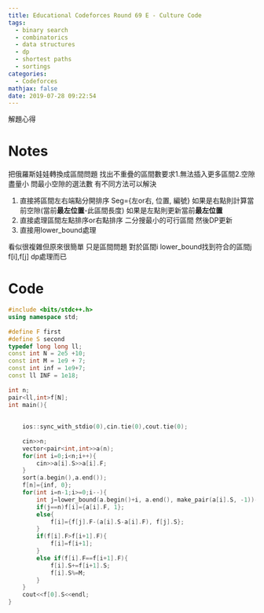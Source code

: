 ```yaml
---
title: Educational Codeforces Round 69 E - Culture Code
tags:
  - binary search
  - combinatorics
  - data structures
  - dp
  - shortest paths
  - sortings
categories:
  - Codeforces
mathjax: false
date: 2019-07-28 09:22:54
---
```


解題心得
<!--more-->

# Notes
把俄羅斯娃娃轉換成區間問題
找出不重疊的區間數要求1.無法插入更多區間2.空隙盡量小
問最小空隙的選法數
有不同方法可以解決
1. 直接將區間左右端點分開排序
Seg={左or右, 位置, 編號}
如果是右點則計算當前空隙(當前**最左位置**-此區間長度)
如果是左點則更新當前**最左位置**
2. 直接處理區間左點排序or右點排序 二分搜最小的可行區間 然後DP更新
3. 直接用lower_bound處理

看似很複雜但原來很簡單 只是區間問題 對於區間i lower_bound找到符合的區間j f[i],f[j] dp處理而已

# Code
```cpp
#include <bits/stdc++.h>
using namespace std;
 
#define F first
#define S second
typedef long long ll;
const int N = 2e5 +10;
const int M = 1e9 + 7;
const int inf = 1e9+7;
const ll INF = 1e18;
 
int n;
pair<ll,int>f[N];
int main(){
 
 
	ios::sync_with_stdio(0),cin.tie(0),cout.tie(0);
 
	cin>>n;
	vector<pair<int,int>>a(n);
	for(int i=0;i<n;i++){
		cin>>a[i].S>>a[i].F;
	}
	sort(a.begin(),a.end());
	f[n]={inf, 0};
	for(int i=n-1;i>=0;i--){
		int j=lower_bound(a.begin()+i, a.end(), make_pair(a[i].S, -1))-a.begin();
		if(j==n)f[i]={a[i].F, 1};
		else{
			f[i]={f[j].F-(a[i].S-a[i].F), f[j].S};
		}
		if(f[i].F>f[i+1].F){
			f[i]=f[i+1];
		}
		else if(f[i].F==f[i+1].F){
			f[i].S+=f[i+1].S;
			f[i].S%=M;
		}
	}
	cout<<f[0].S<<endl;
}
```